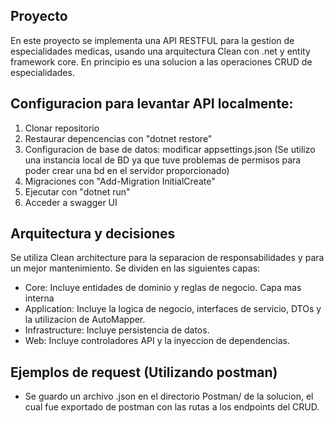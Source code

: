 ## Proyecto
En este proyecto se implementa una API RESTFUL para la gestion de especialidades medicas, usando una arquitectura Clean con .net y entity framework core. En principio es una solucion a las operaciones CRUD de especialidades.

## Configuracion para levantar API localmente:
1. Clonar repositorio
2. Restaurar depencencias con "dotnet restore"
3. Configuracion de base de datos: modificar appsettings.json (Se utilizo una instancia local de BD ya que tuve problemas de permisos para poder crear una bd en el servidor proporcionado)
4. Migraciones con "Add-Migration InitialCreate"
5. Ejecutar con "dotnet run"
6. Acceder a swagger UI

## Arquitectura y decisiones
Se utiliza Clean architecture para la separacion de responsabilidades y para un mejor mantenimiento.
Se dividen en las siguientes capas:
- Core: Incluye entidades de dominio y reglas de negocio. Capa mas interna
- Application: Incluye la logica de negocio, interfaces de servicio, DTOs y la utilizacion de AutoMapper.
- Infrastructure: Incluye persistencia de datos.
- Web: Incluye controladores API y la inyeccion de dependencias.

## Ejemplos de request (Utilizando postman)
- Se guardo un archivo .json en el directorio Postman/ de la solucion, el cual fue exportado de postman con las rutas a los endpoints del CRUD.

